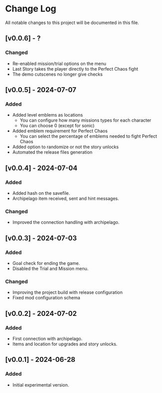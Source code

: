 # Change Log

All notable changes to this project will be documented in this file.

## [v0.0.6] - ?

### Changed
- Re-enabled mission/trial options on the menu
- Last Story takes the player directly to the Perfect Chaos fight
- The demo cutscenes no longer give checks

## [v0.0.5] - 2024-07-07

### Added

- Added level emblems as locations
    - You can configure how many missions types for each character
    - You can choose 0 (except for sonic)
- Added emblem requirement for Perfect Chaos
    - You can select the percentage of emblems needed to fight Perfect Chaos
- Added option to randomize or not the story unlocks
- Automated the release files generation

## [v0.0.4] - 2024-07-04

### Added

- Added hash on the savefile.
- Archipelago item received, sent and hint messages.

### Changed

- Improved the connection handling with archipelago.

## [v0.0.3] - 2024-07-03

### Added

- Goal check for ending the game.
- Disabled the Trial and Mission menu.

### Changed

- Improving the project build with release configuration
- Fixed mod configuration schema

## [v0.0.2] - 2024-07-02

### Added

- First connection with archipelago.
- Items and location for upgrades and story unlocks.

## [v0.0.1] - 2024-06-28

### Added

- Initial experimental version.



